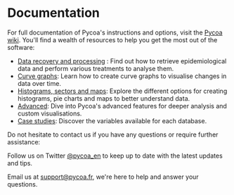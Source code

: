 # Documentation

For full documentation of Pycoa's instructions and options, visit the [Pycoa wiki](https://github.com/coa-project/pycoa/wiki/Accueil). You'll find a wealth of resources to help you get the most out of the software:

- [Data recovery and processing](https://github.com/coa-project/pycoa/wiki/Donn%C3%A9es%2Ctraitements) : Find out how to retrieve epidemiological data and perform various treatments to analyse them.
- [Curve graphs](https://github.com/coa-project/pycoa/wiki/Courbes): Learn how to create curve graphs to visualise changes in data over time.
- [Histograms, sectors and maps](https://github.com/coa-project/pycoa/wiki/Diagrammes%2CCartes): Explore the different options for creating histograms, pie charts and maps to better understand data.
- [Advanced](https://github.com/coa-project/pycoa/wiki/Avance): Dive into Pycoa's advanced features for deeper analysis and custom visualisations.
- [Case studies](https://github.com/coa-project/pycoa/wiki/Etudes%2Cde%2Ccas): Discover the variables available for each database.

Do not hesitate to contact us if you have any questions or require further assistance:

Follow us on Twitter [@pycoa_en](https://twitter.com/pycoa_fr) to keep up to date with the latest updates and tips.

Email us at [support@pycoa.fr](mailto:support@pycoa.fr), we're here to help and answer your questions.